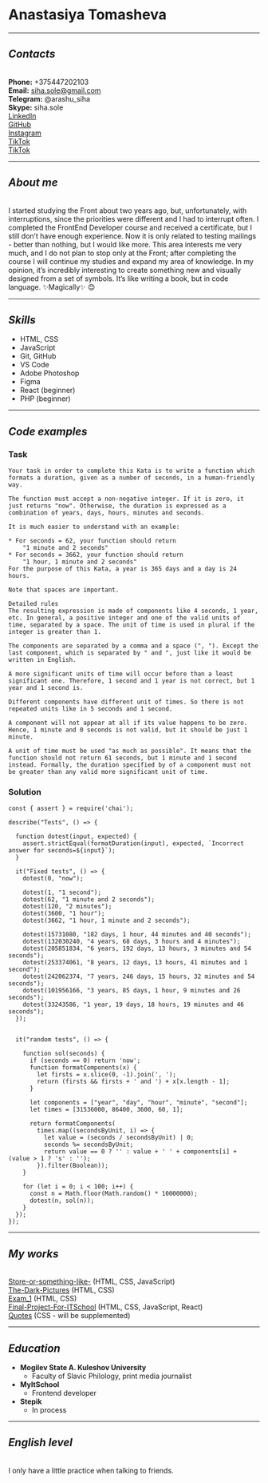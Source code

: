 # **Anastasiya Tomasheva**
***
## _Contacts_
\
**Phone:** +375447202103\
**Email:** siha.sole@gmail.com\
**Telegram:** @arashu_siha\
**Skype:** siha.sole\
[LinkedIn](https://www.linkedin.com/feed/)\
[GitHub](https://github.com/S-Arashu)\
[Instagram](https://www.instagram.com/_s_i_h_a_/)\
[TikTok](https://www.tiktok.com/@happyreading03)\
[TikTok](https://www.tiktok.com/@_arashu_?is_from_webapp=1&sender_device=pc)

***

## _About me_
\
I started studying the Front about two years ago, but, unfortunately, with interruptions, since the priorities were different and I had to interrupt often. I completed the FrontEnd Developer course and received a certificate, but I still don’t have enough experience. Now it is only related to testing mailings - better than nothing, but I would like more. This area interests me very much, and I do not plan to stop only at the Front; after completing the course I will continue my studies and expand my area of ​​knowledge. In my opinion, it’s incredibly interesting to create something new and visually designed from a set of symbols. It’s like writing a book, but in code language. ✨Magically✨ 😊

***

## _Skills_

   * HTML, CSS
   * JavaScript
   * Git, GitHub
   * VS Code
   * Adobe Photoshop
   * Figma
   * React (beginner)
   * PHP (beginner)

***

## _Code examples_
### **Task**
```
Your task in order to complete this Kata is to write a function which formats a duration, given as a number of seconds, in a human-friendly way.

The function must accept a non-negative integer. If it is zero, it just returns "now". Otherwise, the duration is expressed as a combination of years, days, hours, minutes and seconds.

It is much easier to understand with an example:

* For seconds = 62, your function should return 
    "1 minute and 2 seconds"
* For seconds = 3662, your function should return
    "1 hour, 1 minute and 2 seconds"
For the purpose of this Kata, a year is 365 days and a day is 24 hours.

Note that spaces are important.

Detailed rules
The resulting expression is made of components like 4 seconds, 1 year, etc. In general, a positive integer and one of the valid units of time, separated by a space. The unit of time is used in plural if the integer is greater than 1.

The components are separated by a comma and a space (", "). Except the last component, which is separated by " and ", just like it would be written in English.

A more significant units of time will occur before than a least significant one. Therefore, 1 second and 1 year is not correct, but 1 year and 1 second is.

Different components have different unit of times. So there is not repeated units like in 5 seconds and 1 second.

A component will not appear at all if its value happens to be zero. Hence, 1 minute and 0 seconds is not valid, but it should be just 1 minute.

A unit of time must be used "as much as possible". It means that the function should not return 61 seconds, but 1 minute and 1 second instead. Formally, the duration specified by of a component must not be greater than any valid more significant unit of time.
```

### **Solution**

```
const { assert } = require('chai');

describe("Tests", () => {
  
  function dotest(input, expected) {
    assert.strictEqual(formatDuration(input), expected, `Incorrect answer for seconds=${input}`);
  }
  
  it("Fixed tests", () => {
    dotest(0, "now");
    
    dotest(1, "1 second");
    dotest(62, "1 minute and 2 seconds");
    dotest(120, "2 minutes");
    dotest(3600, "1 hour");
    dotest(3662, "1 hour, 1 minute and 2 seconds");

    dotest(15731080, "182 days, 1 hour, 44 minutes and 40 seconds");
    dotest(132030240, "4 years, 68 days, 3 hours and 4 minutes");
    dotest(205851834, "6 years, 192 days, 13 hours, 3 minutes and 54 seconds");
    dotest(253374061, "8 years, 12 days, 13 hours, 41 minutes and 1 second");
    dotest(242062374, "7 years, 246 days, 15 hours, 32 minutes and 54 seconds");
    dotest(101956166, "3 years, 85 days, 1 hour, 9 minutes and 26 seconds");
    dotest(33243586, "1 year, 19 days, 18 hours, 19 minutes and 46 seconds");
  });


  it("random tests", () => {
    
    function sol(seconds) {
      if (seconds == 0) return 'now';
      function formatComponents(x) {
        let firsts = x.slice(0, -1).join(', ');
        return (firsts && firsts + ' and ') + x[x.length - 1];
      }

      let components = ["year", "day", "hour", "minute", "second"];
      let times = [31536000, 86400, 3600, 60, 1];

      return formatComponents(
        times.map((secondsByUnit, i) => {
          let value = (seconds / secondsByUnit) | 0;
          seconds %= secondsByUnit;
          return value == 0 ? '' : value + ' ' + components[i] + (value > 1 ? 's' : '');
        }).filter(Boolean));
    }
    
    for (let i = 0; i < 100; i++) {
      const n = Math.floor(Math.random() * 10000000);
      dotest(n, sol(n));
    }
  });
});
```

***

## _My works_
\
[Store-or-something-like-](https://github.com/S-Arashu/Store-or-something-like-) (HTML, CSS, JavaScript)\
[The-Dark-Pictures](https://github.com/S-Arashu/The-Dark-Pictures) (HTML, CSS)\
[Exam_1](https://github.com/S-Arashu/Exam_1) (HTML, CSS)\
[Final-Project-For-ITSchool](https://github.com/S-Arashu/Final-Project-For-ITSchool) (HTML, CSS, JavaScript, React)\
[Quotes](https://github.com/stars/S-Arashu/lists/%D1%86%D0%B8%D1%82%D0%B0%D1%82%D1%8B) (CSS - will be supplemented)

***

## _Education_
* **Mogilev State A. Kuleshov University**
  * Faculty of Slavic Philology, print media journalist
* **MyItSchool**
  * Frontend developer
* **Stepik**
  * In process

***

## _English level_
\
I only have a little practice when talking to friends.